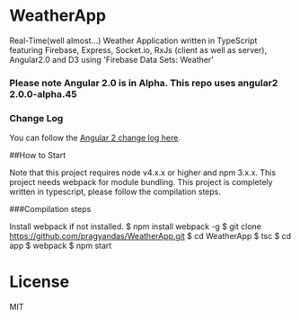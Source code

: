 # WeatherApp
Real-Time(well almost...) Weather Application written in TypeScript featuring Firebase, Express, Socket.io, RxJs (client as well as server), Angular2.0 and D3 using 'Firebase Data Sets: Weather'

### Please note Angular 2.0 is in Alpha. This repo uses angular2 2.0.0-alpha.45

### Change Log

You can follow the [Angular 2 change log here](https://github.com/angular/angular/blob/master/CHANGELOG.md).

##How to Start

Note that this project requires node v4.x.x or higher and npm 3.x.x.
This project needs webpack for module bundling.
This project is completely written in typescript, please follow the compilation steps.

###Compilation steps

Install webpack if not installed.
$ npm install webpack -g
$ git clone https://github.com/pragyandas/WeatherApp.git
$ cd WeatherApp
$ tsc
$ cd app
$ webpack
$ npm start

# License

MIT
